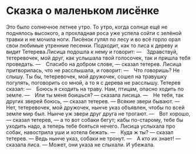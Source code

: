 Сказка о маленьком лисёнке
===============

Это было солнечное летнее утро. То утро, когда солнце ещё не поднялось высокого, а прохладная роса уже успела сойти с зелёной травки и не мочила ноги. Лисёнок гулял по лесу и во всё горло орал свои любимые утренние песенки. Подходит, как то лиса к дереву и видит Тетерева.Лисица подошла к нему и говорит:
— Здравствуй, тетеревочек, мой друг, как услышала твой голосочек, так и пришла тебя проведать.
— Спасибо на добром слове, — сказал тетерев.
Лисица притворилась, что не расслышала, и говорит:
— Что говоришь? Не слышу. Ты бы, тетеревочек, мой дружочек, сошел на травушку погулять, поговорить со мной, а то я с дерева не расслышу.
Тетерев сказал:
— Боюсь я сходить на траву. Нам, птицам, опасно ходить по земле.
— Или ты меня боишься? — сказала лисица.
— Не тебя, так других зверей боюсь, — сказал тетерев. — Всякие звери бывают.
— Нет, тетеревочек, мой дружочек, нынче указ объявлен, чтобы по всей земле мир был. Нынче уж звери друг друга не трогают.
— Вот хорошо, — сказал тетерев, — а то вот собаки бегут; кабы по-старому, тебе бы уходить надо, а теперь тебе бояться нечего.
Лисица услыхала про собак, навострила уши и хотела бежать.
— Куда ж ты? — сказал тетерев. — Ведь нынче указ, собаки не тронут.
— А кто их знает! — сказала лиса. — Может, они указа не слыхали.
И убежала.
